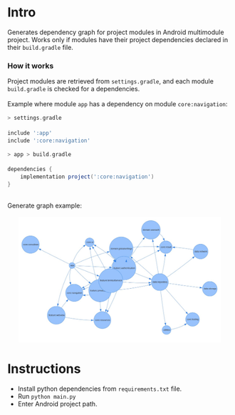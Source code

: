 # Intro

Generates dependency graph for project modules in Android multimodule project. Works only if modules have their project
dependencies declared in their `build.gradle` file.

### How it works

Project modules are retrieved from `settings.gradle`, and each module `build.gradle` is checked for a dependencies.
<br>
<br>
Example where module `app` has a dependency on module `core:navigation`:

```groovy
> settings.gradle

include ':app'
include ':core:navigation'
```

```groovy
> app > build.gradle

dependencies {
    implementation project(':core:navigation')
}
```
<br>
Generate graph example:
<br>
<br>
<div align="center">
<img src="preview.jpg"  width="90%"/>
</div>

# Instructions

- Install python dependencies from `requirements.txt` file.
- Run `python main.py`
- Enter Android project path.